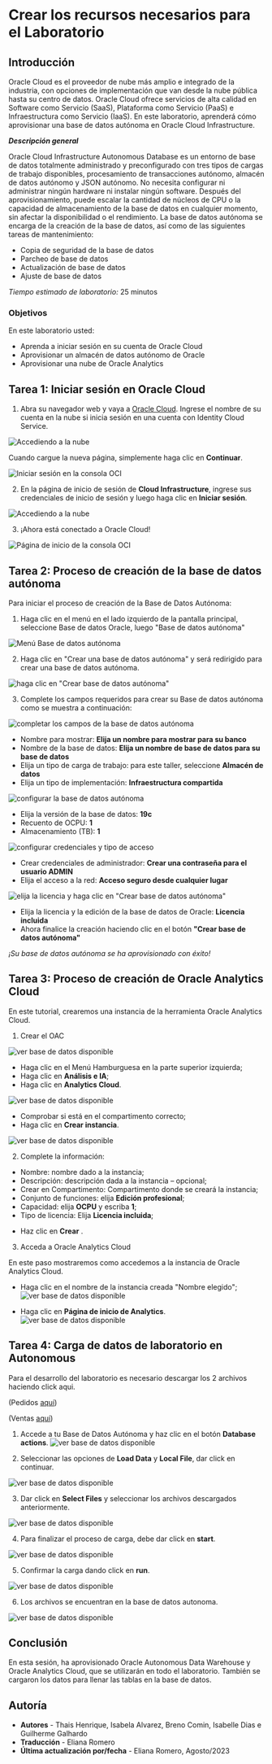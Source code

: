 # Crear los recursos necesarios para el Laboratorio

## Introducción
Oracle Cloud es el proveedor de nube más amplio e integrado de la industria, con opciones de implementación que van desde la nube pública hasta su centro de datos. Oracle Cloud ofrece servicios de alta calidad en Software como Servicio (SaaS), Plataforma como Servicio (PaaS) e Infraestructura como Servicio (IaaS).
En este laboratorio, aprenderá cómo aprovisionar una base de datos autónoma en Oracle Cloud Infrastructure.

***Descripción general***

Oracle Cloud Infrastructure Autonomous Database es un entorno de base de datos totalmente administrado y preconfigurado con tres tipos de cargas de trabajo disponibles, procesamiento de transacciones autónomo, almacén de datos autónomo y JSON autónomo. No necesita configurar ni administrar ningún hardware ni instalar ningún software. Después del aprovisionamiento, puede escalar la cantidad de núcleos de CPU o la capacidad de almacenamiento de la base de datos en cualquier momento, sin afectar la disponibilidad o el rendimiento. La base de datos autónoma se encarga de la creación de la base de datos, así como de las siguientes tareas de mantenimiento:
* Copia de seguridad de la base de datos
* Parcheo de base de datos
* Actualización de base de datos
* Ajuste de base de datos

*Tiempo estimado de laboratorio:* 25 minutos

### Objetivos

En este laboratorio usted:
* Aprenda a iniciar sesión en su cuenta de Oracle Cloud
* Aprovisionar un almacén de datos autónomo de Oracle
* Aprovisionar una nube de Oracle Analytics


## Tarea 1: Iniciar sesión en Oracle Cloud

1. Abra su navegador web y vaya a [Oracle Cloud](https://cloud.oracle.com).
Ingrese el nombre de su cuenta en la nube si inicia sesión en una cuenta con Identity Cloud Service.

![Accediendo a la nube](./images/acesso_a_cloud.png)

Cuando cargue la nueva página, simplemente haga clic en **Continuar**.

![Iniciar sesión en la consola OCI](./images/login_oci.png)

2. En la página de inicio de sesión de **Cloud Infrastructure**, ingrese sus credenciales de inicio de sesión y luego haga clic en **Iniciar sesión**.

![Accediendo a la nube](./images/tela_login.png)

3. ¡Ahora está conectado a Oracle Cloud!

![Página de inicio de la consola OCI](https://oracle-livelabs.github.io/common/images/console/home-page.png " ")

## Tarea 2: Proceso de creación de la base de datos autónoma

Para iniciar el proceso de creación de la Base de Datos Autónoma:

1. Haga clic en el menú en el lado izquierdo de la pantalla principal, seleccione Base de datos Oracle, luego "Base de datos autónoma"

![Menú Base de datos autónoma](./images/autonomous-database-menu-1.png)

2. Haga clic en "Crear una base de datos autónoma" y será redirigido para crear una base de datos autónoma.

![haga clic en "Crear base de datos autónoma"](./images/autonomous-database-create-2.png)

3. Complete los campos requeridos para crear su Base de datos autónoma como se muestra a continuación:

![completar los campos de la base de datos autónoma](./images/autonomous-database-type-3.png)

* Nombre para mostrar: **Elija un nombre para mostrar para su banco**
* Nombre de la base de datos: **Elija un nombre de base de datos para su base de datos**
* Elija un tipo de carga de trabajo: para este taller, seleccione **Almacén de datos**
* Elija un tipo de implementación: **Infraestructura compartida**

![configurar la base de datos autónoma](./images/autonomous-database-config-4.png)

* Elija la versión de la base de datos: **19c**
* Recuento de OCPU: **1**
* Almacenamiento (TB): **1**

![configurar credenciales y tipo de acceso](./images/autonomous-database-credentials-5.png)

* Crear credenciales de administrador: **Crear una contraseña para el usuario ADMIN**
* Elija el acceso a la red: **Acceso seguro desde cualquier lugar**


![elija la licencia y haga clic en "Crear base de datos autónoma"](./images/autonomous-database-license-6.png)

* Elija la licencia y la edición de la base de datos de Oracle: **Licencia incluida**
* Ahora finalice la creación haciendo clic en el botón **"Crear base de datos autónoma"**

*¡Su base de datos autónoma se ha aprovisionado con éxito!*

## Tarea 3: Proceso de creación de Oracle Analytics Cloud

En este tutorial, crearemos una instancia de la herramienta Oracle Analytics Cloud.

1. Crear el OAC

![ver base de datos disponible](./images/analytics_menu.png)

- Haga clic en el Menú Hamburguesa en la parte superior izquierda;
- Haga clic en **Análisis e IA**;
- Haga clic en **Analytics Cloud**.

![ver base de datos disponible](./images/analytics_create_instance.png)


- Comprobar si está en el compartimento correcto;
- Haga clic en **Crear instancia**.

![ver base de datos disponible](./images/analytics_creation.png)

2. Complete la información:

* Nombre: nombre dado a la instancia;
* Descripción: descripción dada a la instancia – opcional;
* Crear en Compartimento: Compartimento donde se creará la instancia;
* Conjunto de funciones: elija **Edición profesional**;
* Capacidad: elija **OCPU** y escriba **1**;
* Tipo de licencia: Elija **Licencia incluida**;

- Haz clic en **Crear** .

3. Acceda a Oracle Analytics Cloud

En este paso mostraremos como accedemos a la instancia de Oracle Analytics Cloud.
- Haga clic en el nombre de la instancia creada "Nombre elegido";
![ver base de datos disponible](./images/instance_oac.png)

- Haga clic en **Página de inicio de Analytics**.
![ver base de datos disponible](./images/analytics_access.png)

## Tarea 4: Carga de datos de laboratorio en Autonomous

Para el desarrollo del laboratorio es necesario descargar los 2 archivos haciendo click aqui. 

(Pedidos [aquí](https://objectstorage.us-ashburn-1.oraclecloud.com/p/U8tA6PQvsaL8jSlP9NlWMnkzWsQ29-bs8q6rEjwo0cY_-7w0nd9DOqWf94fsok4g/n/idy4hyfbs31o/b/Bucket-Fast-Track/o/Pedidos.xlsx))

(Ventas [aquí](https://objectstorage.us-ashburn-1.oraclecloud.com/p/n_Jkw7RfTdkvE45pVR9bS2FT2_spcZnmZwOZWE0gIa2VgBvjHjM22k1YIlfpnRTZ/n/idy4hyfbs31o/b/Bucket-Fast-Track/o/Ventas.xlsx))


1. Accede a tu Base de Datos Autónoma y haz clic en el botón **Database actions**.
![ver base de datos disponible](./images/data_load.png)

2. Seleccionar las opciones de **Load Data** y **Local File**, dar click en continuar.

![ver base de datos disponible](./images/select_load.png)

3. Dar click en **Select Files** y seleccionar los archivos descargados anteriormente.

![ver base de datos disponible](./images/select_files.png)

4. Para finalizar el proceso de carga, debe dar click en **start**.

![ver base de datos disponible](./images/start.png)

5. Confirmar la carga dando click en **run**.

![ver base de datos disponible](./images/run.png)

6. Los archivos se encuentran en la base de datos autonoma.

![ver base de datos disponible](./images/done.png)



## Conclusión

En esta sesión, ha aprovisionado Oracle Autonomous Data Warehouse y Oracle Analytics Cloud, que se utilizarán en todo el laboratorio. También se cargaron los datos para llenar las tablas en la base de datos.

## Autoría
- **Autores** - Thais Henrique, Isabela Alvarez, Breno Comin, Isabelle Dias e Guilherme Galhardo
- **Traducción** - Eliana Romero
- **Última actualización por/fecha** - Eliana Romero, Agosto/2023